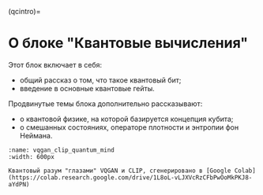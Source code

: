 (qcintro)=

# О блоке "Квантовые вычисления"

Этот блок включает в себя:

- общий рассказ о том, что такое квантовый бит;
- введение в основные квантовые гейты.

Продвинутые темы блока дополнительно рассказывают:

- о квантовой физике, на которой базируется концепция кубита;
- о смешанных состояниях, операторе плотности и энтропии фон Неймана.

```{figure} /_static/qcblock/ru/vqgan_clip_quantum_mind.png
:name: vqgan_clip_quantum_mind
:width: 600px

Квантовый разум "глазами" VQGAN и CLIP, сгенерировано в [Google Colab](https://colab.research.google.com/drive/1L8oL-vLJXVcRzCFbPwOoMkPKJ8-aYdPN)
```
